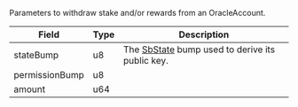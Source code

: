 Parameters to withdraw stake and/or rewards from an OracleAccount.

| Field | Type | Description |
|--|--|--|
| stateBump |  u8 | The [SbState](/solana/idl/accounts/SbState) bump used to derive its public key. |
| permissionBump |  u8 |  |
| amount |  u64 |  |

